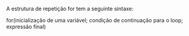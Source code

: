 A estrutura de repetição for tem a seguinte sintaxe:

for(inicialização de uma variável; condição de continuação para o loop; expressão final)